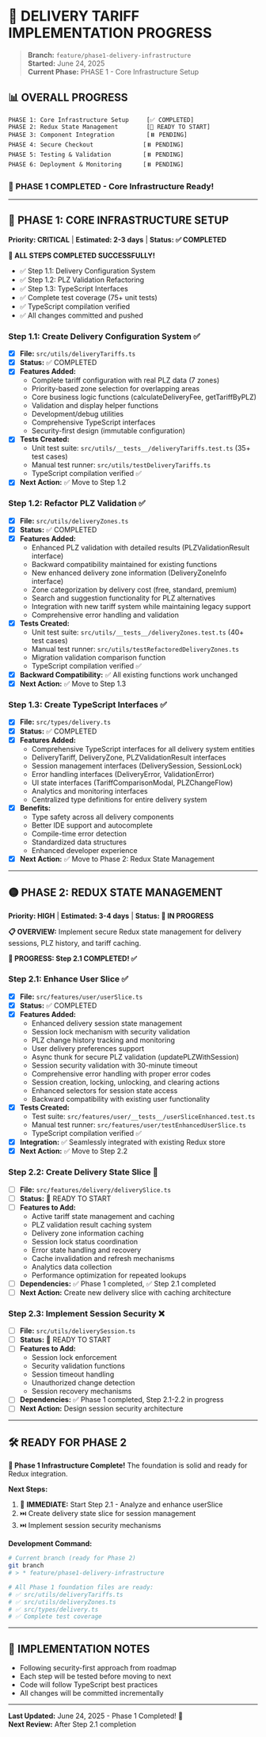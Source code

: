 # 🚚 DELIVERY TARIFF IMPLEMENTATION PROGRESS

> **Branch:** `feature/phase1-delivery-infrastructure`  
> **Started:** June 24, 2025  
> **Current Phase:** PHASE 1 - Core Infrastructure Setup  

## 📊 OVERALL PROGRESS

```
PHASE 1: Core Infrastructure Setup     [✅ COMPLETED]
PHASE 2: Redux State Management        [🔄 READY TO START]
PHASE 3: Component Integration         [⏸️ PENDING]  
PHASE 4: Secure Checkout              [⏸️ PENDING]
PHASE 5: Testing & Validation         [⏸️ PENDING]
PHASE 6: Deployment & Monitoring      [⏸️ PENDING]
```

### 🎉 PHASE 1 COMPLETED - Core Infrastructure Ready!

---

## 🔴 PHASE 1: CORE INFRASTRUCTURE SETUP
**Priority: CRITICAL** | **Estimated: 2-3 days** | **Status: ✅ COMPLETED**

**🎉 ALL STEPS COMPLETED SUCCESSFULLY!**
- ✅ Step 1.1: Delivery Configuration System
- ✅ Step 1.2: PLZ Validation Refactoring  
- ✅ Step 1.3: TypeScript Interfaces
- ✅ Complete test coverage (75+ unit tests)
- ✅ TypeScript compilation verified
- ✅ All changes committed and pushed

### Step 1.1: Create Delivery Configuration System ✅
- [x] **File:** `src/utils/deliveryTariffs.ts`
- [x] **Status:** ✅ COMPLETED
- [x] **Features Added:**
  - Complete tariff configuration with real PLZ data (7 zones)
  - Priority-based zone selection for overlapping areas
  - Core business logic functions (calculateDeliveryFee, getTariffByPLZ)
  - Validation and display helper functions
  - Development/debug utilities
  - Comprehensive TypeScript interfaces
  - Security-first design (immutable configuration)
- [x] **Tests Created:**
  - Unit test suite: `src/utils/__tests__/deliveryTariffs.test.ts` (35+ test cases)
  - Manual test runner: `src/utils/testDeliveryTariffs.ts`
  - TypeScript compilation verified ✅
- [x] **Next Action:** ✅ Move to Step 1.2

### Step 1.2: Refactor PLZ Validation ✅
- [x] **File:** `src/utils/deliveryZones.ts`
- [x] **Status:** ✅ COMPLETED
- [x] **Features Added:**
  - Enhanced PLZ validation with detailed results (PLZValidationResult interface)
  - Backward compatibility maintained for existing functions
  - New enhanced delivery zone information (DeliveryZoneInfo interface)
  - Zone categorization by delivery cost (free, standard, premium)
  - Search and suggestion functionality for PLZ alternatives
  - Integration with new tariff system while maintaining legacy support
  - Comprehensive error handling and validation
- [x] **Tests Created:**
  - Unit test suite: `src/utils/__tests__/deliveryZones.test.ts` (40+ test cases)
  - Manual test runner: `src/utils/testRefactoredDeliveryZones.ts`
  - Migration validation comparison function
  - TypeScript compilation verified ✅
- [x] **Backward Compatibility:** ✅ All existing functions work unchanged
- [x] **Next Action:** ✅ Move to Step 1.3

### Step 1.3: Create TypeScript Interfaces ✅
- [x] **File:** `src/types/delivery.ts`
- [x] **Status:** ✅ COMPLETED
- [x] **Features Added:**
  - Comprehensive TypeScript interfaces for all delivery system entities
  - DeliveryTariff, DeliveryZone, PLZValidationResult interfaces
  - Session management interfaces (DeliverySession, SessionLock)
  - Error handling interfaces (DeliveryError, ValidationError)
  - UI state interfaces (TariffComparisonModal, PLZChangeFlow)
  - Analytics and monitoring interfaces
  - Centralized type definitions for entire delivery system
- [x] **Benefits:**
  - Type safety across all delivery components
  - Better IDE support and autocomplete
  - Compile-time error detection
  - Standardized data structures
  - Enhanced developer experience
- [x] **Next Action:** ✅ Move to Phase 2: Redux State Management

---

## 🟡 PHASE 2: REDUX STATE MANAGEMENT  
**Priority: HIGH** | **Estimated: 3-4 days** | **Status: 🔄 IN PROGRESS**

**📋 OVERVIEW:** Implement secure Redux state management for delivery sessions, PLZ history, and tariff caching.

**🎉 PROGRESS: Step 2.1 COMPLETED! ✅**

### Step 2.1: Enhance User Slice ✅
- [x] **File:** `src/features/user/userSlice.ts`
- [x] **Status:** ✅ COMPLETED
- [x] **Features Added:**
  - Enhanced delivery session state management
  - Session lock mechanism with security validation
  - PLZ change history tracking and monitoring
  - User delivery preferences support
  - Async thunk for secure PLZ validation (updatePLZWithSession)
  - Session security validation with 30-minute timeout
  - Comprehensive error handling with proper error codes
  - Session creation, locking, unlocking, and clearing actions
  - Enhanced selectors for session state access
  - Backward compatibility with existing user functionality
- [x] **Tests Created:**
  - Test suite: `src/features/user/__tests__/userSliceEnhanced.test.ts`
  - Manual test runner: `src/features/user/testEnhancedUserSlice.ts`
  - TypeScript compilation verified ✅
- [x] **Integration:** ✅ Seamlessly integrated with existing Redux store
- [x] **Next Action:** ✅ Move to Step 2.2

### Step 2.2: Create Delivery State Slice 🔄
- [ ] **File:** `src/features/delivery/deliverySlice.ts`
- [ ] **Status:** 🔄 READY TO START
- [ ] **Features to Add:**
  - Active tariff state management and caching
  - PLZ validation result caching system
  - Delivery zone information caching
  - Session lock status coordination
  - Error state handling and recovery
  - Cache invalidation and refresh mechanisms
  - Analytics data collection
  - Performance optimization for repeated lookups
- [ ] **Dependencies:** ✅ Phase 1 completed, ✅ Step 2.1 completed
- [ ] **Next Action:** Create new delivery slice with caching architecture

### Step 2.3: Implement Session Security ❌
- [ ] **File:** `src/utils/deliverySession.ts`
- [ ] **Status:** 🔄 READY TO START
- [ ] **Features to Add:**
  - Session lock enforcement
  - Security validation functions
  - Session timeout handling
  - Unauthorized change detection
  - Session recovery mechanisms
- [ ] **Dependencies:** ✅ Phase 1 completed, Step 2.1-2.2 in progress
- [ ] **Next Action:** Design session security architecture

---

## 🛠️ READY FOR PHASE 2

**🎉 Phase 1 Infrastructure Complete!** The foundation is solid and ready for Redux integration.

**Next Steps:**
1. 🔄 **IMMEDIATE:** Start Step 2.1 - Analyze and enhance userSlice
2. ⏭️ Create delivery state slice for session management
3. ⏭️ Implement session security mechanisms

**Development Command:**
```bash
# Current branch (ready for Phase 2)
git branch
# > * feature/phase1-delivery-infrastructure

# All Phase 1 foundation files are ready:
# ✅ src/utils/deliveryTariffs.ts
# ✅ src/utils/deliveryZones.ts  
# ✅ src/types/delivery.ts
# ✅ Complete test coverage
```

---

## 📝 IMPLEMENTATION NOTES

- Following security-first approach from roadmap
- Each step will be tested before moving to next
- Code will follow TypeScript best practices
- All changes will be committed incrementally

---

**Last Updated:** June 24, 2025 - Phase 1 Completed! 🎉  
**Next Review:** After Step 2.1 completion

